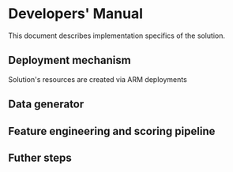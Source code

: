 # Developers' Manual

This document describes implementation specifics of the solution.

## Deployment mechanism

Solution's resources are created via ARM deployments

## Data generator

## Feature engineering and scoring pipeline

## Futher steps